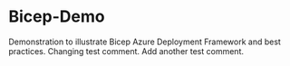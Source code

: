 # Bicep-Demo
Demonstration to illustrate Bicep Azure Deployment Framework and best practices.
Changing test comment.
Add another test comment.
